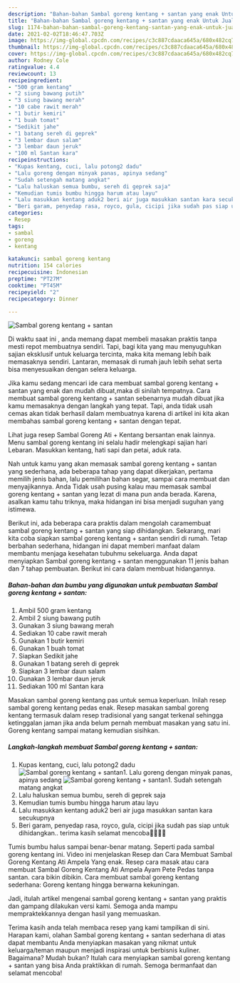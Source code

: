 ```yaml
---
description: "Bahan-bahan Sambal goreng kentang + santan yang enak Untuk Jualan"
title: "Bahan-bahan Sambal goreng kentang + santan yang enak Untuk Jualan"
slug: 1174-bahan-bahan-sambal-goreng-kentang-santan-yang-enak-untuk-jualan
date: 2021-02-02T18:46:47.703Z
image: https://img-global.cpcdn.com/recipes/c3c887cdaaca645a/680x482cq70/sambal-goreng-kentang-santan-foto-resep-utama.jpg
thumbnail: https://img-global.cpcdn.com/recipes/c3c887cdaaca645a/680x482cq70/sambal-goreng-kentang-santan-foto-resep-utama.jpg
cover: https://img-global.cpcdn.com/recipes/c3c887cdaaca645a/680x482cq70/sambal-goreng-kentang-santan-foto-resep-utama.jpg
author: Rodney Cole
ratingvalue: 4.4
reviewcount: 13
recipeingredient:
- "500 gram kentang"
- "2 siung bawang putih"
- "3 siung bawang merah"
- "10 cabe rawit merah"
- "1 butir kemiri"
- "1 buah tomat"
- "Sedikit jahe"
- "1 batang sereh di geprek"
- "3 lembar daun salam"
- "3 lembar daun jeruk"
- "100 ml Santan kara"
recipeinstructions:
- "Kupas kentang, cuci, lalu potong2 dadu"
- "Lalu goreng dengan minyak panas, apinya sedang"
- "Sudah setengah matang angkat"
- "Lalu haluskan semua bumbu, sereh di geprek saja"
- "Kemudian tumis bumbu hingga harum atau layu"
- "Lalu masukkan kentang aduk2 beri air juga masukkan santan kara secukupnya"
- "Beri garam, penyedap rasa, royco, gula, cicipi jika sudah pas siap untuk dihidangkan.. terima kasih selamat mencoba👏👏👏👏"
categories:
- Resep
tags:
- sambal
- goreng
- kentang

katakunci: sambal goreng kentang 
nutrition: 154 calories
recipecuisine: Indonesian
preptime: "PT27M"
cooktime: "PT45M"
recipeyield: "2"
recipecategory: Dinner

---
```



![Sambal goreng kentang + santan](https://img-global.cpcdn.com/recipes/c3c887cdaaca645a/680x482cq70/sambal-goreng-kentang-santan-foto-resep-utama.jpg)

Di waktu  saat ini , anda memang dapat membeli masakan praktis tanpa mesti repot membuatnya sendiri. Tapi, bagi kita yang mau menyuguhkan sajian eksklusif untuk keluarga tercinta, maka kita memang lebih baik memasaknya sendiri. Lantaran, memasak di rumah jauh lebih sehat serta bisa menyesuaikan dengan selera keluarga.

Jika kamu sedang mencari ide cara membuat sambal goreng kentang + santan yang enak dan mudah dibuat,maka di sinilah tempatnya. Cara membuat sambal goreng kentang + santan  sebenarnya mudah dibuat jika kamu memasaknya dengan langkah yang tepat. Tapi, anda tidak usah cemas akan tidak berhasil dalam membuatnya 
karena di artikel ini kita akan membahas sambal goreng kentang + santan dengan tepat.  

Lihat juga resep Sambal Goreng Ati + Kentang bersantan enak lainnya. Menu sambal goreng kentang ini selalu hadir melengkapi sajian hari Lebaran. Masukkan kentang, hati sapi dan petai, aduk rata.

Nah untuk kamu yang akan memasak sambal goreng kentang + santan yang sederhana, ada beberapa tahap yang dapat dikerjakan, pertama memilih jenis bahan, lalu pemilihan bahan segar, sampai cara membuat dan menyajikannya. Anda Tidak usah pusing kalau mau memasak sambal goreng kentang + santan yang lezat di mana pun anda berada. Karena, asalkan kamu  tahu triknya, maka hidangan ini bisa menjadi suguhan yang istimewa.

Berikut ini, ada beberapa cara praktis  dalam mengolah caramembuat sambal goreng kentang + santan yang siap dihidangkan. Sekarang, mari kita coba siapkan sambal goreng kentang + santan sendiri di rumah. Tetap berbahan sederhana, hidangan ini dapat memberi manfaat dalam membantu menjaga kesehatan tubuhmu sekeluarga. Anda dapat menyiapkan Sambal goreng kentang + santan menggunakan 11 jenis bahan dan 7 tahap pembuatan. Berikut ini cara dalam membuat hidangannya.

<!--inarticleads1-->

##### Bahan-bahan dan bumbu yang digunakan untuk pembuatan Sambal goreng kentang + santan:

1. Ambil 500 gram kentang
1. Ambil 2 siung bawang putih
1. Gunakan 3 siung bawang merah
1. Sediakan 10 cabe rawit merah
1. Gunakan 1 butir kemiri
1. Gunakan 1 buah tomat
1. Siapkan Sedikit jahe
1. Gunakan 1 batang sereh di geprek
1. Siapkan 3 lembar daun salam
1. Gunakan 3 lembar daun jeruk
1. Sediakan 100 ml Santan kara


Masakan sambal goreng kentang pas untuk semua keperluan. Inilah resep sambal goreng kentang pedas enak. Resep masakan sambal goreng kentang termasuk dalam resep tradisional yang sangat terkenal sehingga ketinggalan jaman jika anda belum pernah membuat masakan yang satu ini. Goreng kentang sampai matang kemudian sisihkan. 

<!--inarticleads2-->

##### Langkah-langkah membuat Sambal goreng kentang + santan:

1. Kupas kentang, cuci, lalu potong2 dadu
<img src="https://img-global.cpcdn.com/steps/3df5160c95dd630d/160x128cq70/sambal-goreng-kentang-santan-langkah-memasak-1-foto.jpg" alt="Sambal goreng kentang + santan">1. Lalu goreng dengan minyak panas, apinya sedang
<img src="https://img-global.cpcdn.com/steps/0d87c5afd6b57851/160x128cq70/sambal-goreng-kentang-santan-langkah-memasak-2-foto.jpg" alt="Sambal goreng kentang + santan">1. Sudah setengah matang angkat
1. Lalu haluskan semua bumbu, sereh di geprek saja
1. Kemudian tumis bumbu hingga harum atau layu
1. Lalu masukkan kentang aduk2 beri air juga masukkan santan kara secukupnya
1. Beri garam, penyedap rasa, royco, gula, cicipi jika sudah pas siap untuk dihidangkan.. terima kasih selamat mencoba👏👏👏👏


Tumis bumbu halus sampai benar-benar matang. Seperti pada sambal goreng kentang ini. Video ini menjelaskan Resep dan Cara Membuat Sambal Goreng Kentang Ati Ampela Yang enak. Resep cara masak atau cara membuat Sambal Goreng Kentang Ati Ampela Ayam Pete Pedas tanpa santan. cara bikin dibikin. Cara membuat sambal goreng kentang sederhana: Goreng kentang hingga berwarna kekuningan. 

Jadi, itulah artikel mengenai  sambal goreng kentang + santan  yang praktis dan gampang dilakukan versi kami. Semoga anda mampu mempraktekkannya dengan hasil yang memuaskan. 

Terima kasih anda telah membaca resep yang kami tampilkan di sini. Harapan kami, olahan  Sambal goreng kentang + santan sederhana di atas dapat membantu Anda menyiapkan masakan yang nikmat untuk keluarga/teman maupun menjadi inspirasi untuk berbisnis kuliner. Bagaimana? Mudah bukan? Itulah cara menyiapkan sambal goreng kentang + santan yang bisa Anda praktikkan di rumah. Semoga bermanfaat dan selamat mencoba!

